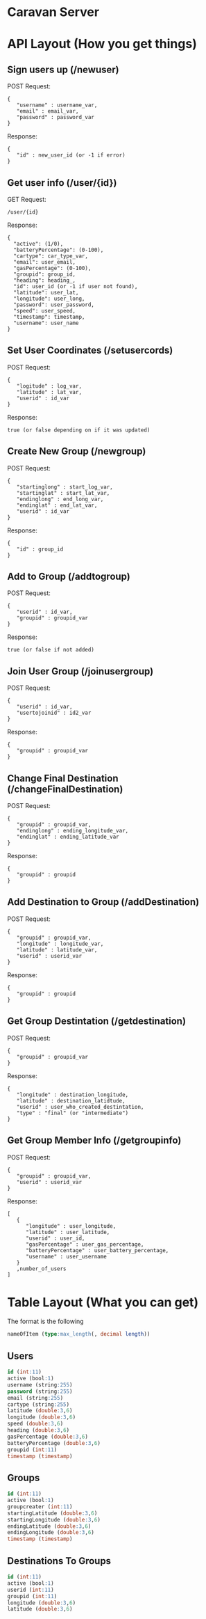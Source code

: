 Caravan Server
===

API Layout (How you get things)
===

Sign users up (/newuser)
---

POST Request:
```
{
   "username" : username_var,
   "email" : email_var,
   "password" : password_var
}
```
Response:
```
{
   "id" : new_user_id (or -1 if error)
}
```

Get user info (/user/{id})
---

GET Request:
```
/user/{id}
```
Response:
```
{
  "active": (1/0),
  "batteryPercentage": (0-100),
  "cartype": car_type_var,
  "email": user_email,
  "gasPercentage": (0-100),
  "groupid": group_id,
  "heading": heading_,
  "id": user_id (or -1 if user not found),
  "latitude": user_lat,
  "longitude": user_long,
  "password": user_password,
  "speed": user_speed,
  "timestamp": timestamp,
  "username": user_name
}
```

Set User Coordinates (/setusercords)
---
POST Request:
```
{
   "logitude" : log_var,
   "latitude" : lat_var,
   "userid" : id_var
}
```
Response:
```
true (or false depending on if it was updated)
```

Create New Group (/newgroup)
---
POST Request:
```
{
   "startinglong" : start_log_var,
   "startinglat" : start_lat_var,
   "endinglong" : end_long_var,
   "endinglat" : end_lat_var,
   "userid" : id_var
}
```
Response:
```
{
   "id" : group_id
}
```

Add to Group (/addtogroup)
---
POST Request:
```
{
   "userid" : id_var,
   "groupid" : groupid_var
}
```
Response:
```
true (or false if not added)
```

Join User Group (/joinusergroup)
---
POST Request:
```
{
   "userid" : id_var,
   "usertojoinid" : id2_var
}
```
Response:
```
{
   "groupid" : groupid_var
}
```

Change Final Destination (/changeFinalDestination)
---
POST Request:
```
{
   "groupid" : groupid_var,
   "endinglong" : ending_longitude_var,
   "endinglat" : ending_latitude_var
}
```
Response:
```
{
   "groupid" : groupid
}
```

Add Destination to Group (/addDestination)
---
POST Request:
```
{
   "groupid" : groupid_var,
   "longitude" : longitude_var,
   "latitude" : latitude_var,
   "userid" : userid_var
}
```
Response:
```
{
   "groupid" : groupid
}
```

Get Group Destintation (/getdestination)
---
POST Request:
```
{
   "groupid" : groupid_var
}
```
Response:
```
{
   "longitude" : destination_longitude,
   "latitude" : destination_latidtude,
   "userid" : user_who_created_destintation,
   "type" : "final" (or "intermediate")
}
```

Get Group Member Info (/getgroupinfo)
---
POST Request:
```
{
   "groupid" : groupid_var,
   "userid" : userid_var
}
```
Response:
```
[
   {
      "longitude" : user_longitude,
      "latitude" : user_latitude,
      "userid" : user_id,
      "gasPercentage" : user_gas_percentage,
      "batteryPercentage" : user_battery_percentage,
      "username" : user_username
   }
   ,number_of_users
]
```

Table Layout (What you can get)
===
The format is the following

```sql
nameOfItem (type:max_length(, decimal length))
```

Users
---


```sql
id (int:11)
active (bool:1)
username (string:255)
password (string:255)
email (string:255)
cartype (string:255)
latitude (double:3,6)
longitude (double:3,6)
speed (double:3,6)
heading (double:3,6)
gasPercentage (double:3,6)
batteryPercentage (double:3,6)
groupid (int:11)
timestamp (timestamp)
```

Groups
---

```sql
id (int:11)
active (bool:1)
groupcreater (int:11)
startingLatitude (double:3,6)
startingLongitude (double:3,6)
endingLatitude (double:3,6)
endingLongitude (double:3,6)
timestamp (timestamp)
```

Destinations To Groups
---

```sql
id (int:11)
active (bool:1)
userid (int:11)
groupid (int:11)
longitude (double:3,6)
latitude (double:3,6)
```
